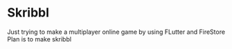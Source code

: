 # Skribbl
Just trying to make a multiplayer online game by using FLutter and FireStore 
Plan is to make skribbl
